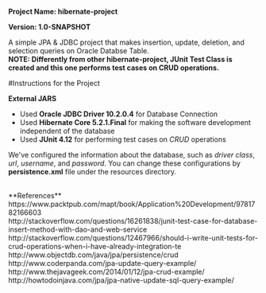 **Project Name: hibernate-project**

**Version: 1.0-SNAPSHOT**

A simple JPA & JDBC project that makes insertion, update, deletion, and selection queries on Oracle Databse Table. 
<br>
**NOTE: Differently from other hibernate-project, JUnit Test Class is created and this one performs test cases on CRUD operations.**

#Instructions for the Project

**External JARS** 

 + Used **Oracle JDBC Driver 10.2.0.4** for Database Connection 
 + Used **Hibernate Core 5.2.1.Final** for making the software development independent of the database
 + Used **JUnit 4.12** for performing test cases on _CRUD_ operations

We've configured the information about the database, such as _driver class_, _url_, _username_, and _password_. You can change these configurations by **persistence.xml** file under the resources directory.

<br>
**References** <br>
https://www.packtpub.com/mapt/book/Application%20Development/9781782166603 <br>
http://stackoverflow.com/questions/16261838/junit-test-case-for-database-insert-method-with-dao-and-web-service <br>
http://stackoverflow.com/questions/12467966/should-i-write-unit-tests-for-crud-operations-when-i-have-already-integration-te <br>
http://www.objectdb.com/java/jpa/persistence/crud <br>
http://www.coderpanda.com/jpa-update-query-example/ <br>
http://www.thejavageek.com/2014/01/12/jpa-crud-example/ <br>
http://howtodoinjava.com/jpa/jpa-native-update-sql-query-example/ <br>
